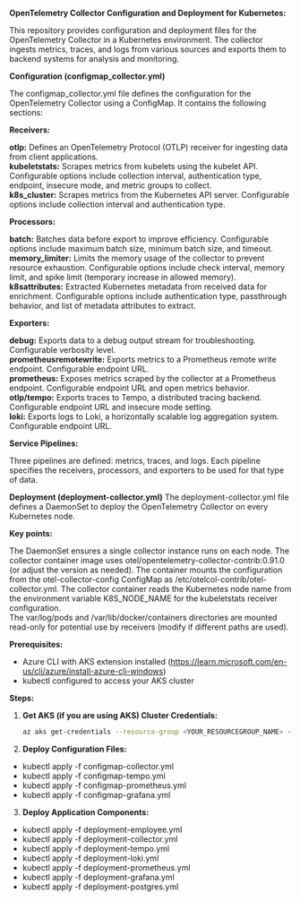**OpenTelemetry Collector Configuration and Deployment for Kubernetes:**

This repository provides configuration and deployment files for the OpenTelemetry Collector in a Kubernetes environment. The collector ingests metrics, traces, and logs from various sources and exports them to backend systems for analysis and monitoring.

**Configuration (configmap_collector.yml)**

The configmap_collector.yml file defines the configuration for the OpenTelemetry Collector using a ConfigMap. It contains the following sections:

**Receivers:**

**otlp:** Defines an OpenTelemetry Protocol (OTLP) receiver for ingesting data from client applications.<br>
**kubeletstats:** Scrapes metrics from kubelets using the kubelet API. Configurable options include collection interval, authentication type, endpoint, insecure mode, and metric groups to collect.<br>
**k8s_cluster:** Scrapes metrics from the Kubernetes API server. Configurable options include collection interval and authentication type.

**Processors:**

**batch:** Batches data before export to improve efficiency. Configurable options include maximum batch size, minimum batch size, and timeout.<br>
**memory_limiter:** Limits the memory usage of the collector to prevent resource exhaustion. Configurable options include check interval, memory limit, and spike limit (temporary increase in allowed memory).<br>
**k8sattributes:** Extracted Kubernetes metadata from received data for enrichment. Configurable options include authentication type, passthrough behavior, and list of metadata attributes to extract.

**Exporters:**

**debug:** Exports data to a debug output stream for troubleshooting. Configurable verbosity level.<br>
**prometheusremotewrite:** Exports metrics to a Prometheus remote write endpoint. Configurable endpoint URL.<br>
**prometheus:** Exposes metrics scraped by the collector at a Prometheus endpoint. Configurable endpoint URL and open metrics behavior.<br>
**otlp/tempo:** Exports traces to Tempo, a distributed tracing backend. Configurable endpoint URL and insecure mode setting.<br>
**loki:** Exports logs to Loki, a horizontally scalable log aggregation system. Configurable endpoint URL.

**Service Pipelines:**

Three pipelines are defined: metrics, traces, and logs. Each pipeline specifies the receivers, processors, and exporters to be used for that type of data.

**Deployment (deployment-collector.yml)**
The deployment-collector.yml file defines a DaemonSet to deploy the OpenTelemetry Collector on every Kubernetes node.

**Key points:**

The DaemonSet ensures a single collector instance runs on each node.
The collector container image uses otel/opentelemetry-collector-contrib:0.91.0 (or adjust the version as needed).
The container mounts the configuration from the otel-collector-config ConfigMap as /etc/otelcol-contrib/otel-collector.yml.
The collector container reads the Kubernetes node name from the environment variable K8S_NODE_NAME for the kubeletstats receiver configuration.<br>
The var/log/pods and /var/lib/docker/containers directories are mounted read-only for potential use by receivers (modify if different paths are used).

**Prerequisites:**

* Azure CLI with AKS extension installed (https://learn.microsoft.com/en-us/cli/azure/install-azure-cli-windows)
* kubectl configured to access your AKS cluster

**Steps:**

1. **Get AKS (if you are using AKS) Cluster Credentials:**

   ```bash
   az aks get-credentials --resource-group <YOUR_RESOURCEGROUP_NAME> --name <YOUR_CLUSTER_NAME> --overwrite

2. **Deploy Configuration Files:**
* kubectl apply -f configmap-collector.yml
* kubectl apply -f configmap-tempo.yml
* kubectl apply -f configmap-prometheus.yml
* kubectl apply -f configmap-grafana.yml


3. **Deploy Application Components:**
* kubectl apply -f deployment-employee.yml
* kubectl apply -f deployment-collector.yml
* kubectl apply -f deployment-tempo.yml
* kubectl apply -f deployment-loki.yml
* kubectl apply -f deployment-prometheus.yml
* kubectl apply -f deployment-grafana.yml
* kubectl apply -f deployment-postgres.yml

